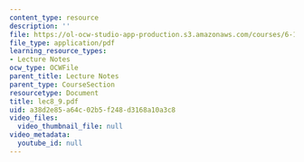 ```yaml
---
content_type: resource
description: ''
file: https://ol-ocw-studio-app-production.s3.amazonaws.com/courses/6-111-introductory-digital-systems-laboratory-spring-2006/a38d2e85a64c02b5f248d3168a10a3c8_lec8_9.pdf
file_type: application/pdf
learning_resource_types:
- Lecture Notes
ocw_type: OCWFile
parent_title: Lecture Notes
parent_type: CourseSection
resourcetype: Document
title: lec8_9.pdf
uid: a38d2e85-a64c-02b5-f248-d3168a10a3c8
video_files:
  video_thumbnail_file: null
video_metadata:
  youtube_id: null
---
```

